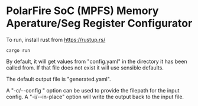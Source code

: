 # PolarFire SoC (MPFS) Memory Aperature/Seg Register Configurator

To run, install rust from https://rustup.rs/

```
cargo run
```

By default, it will get values from "config.yaml" in the directory it
has been called from. If that file does not exist it will use sensible
defaults.

The default output file is "generated.yaml".

A "-c/--config <file>" option can be used to provide the filepath for the input config.
A "-i/--in-place" option will write the output back to the input file.
